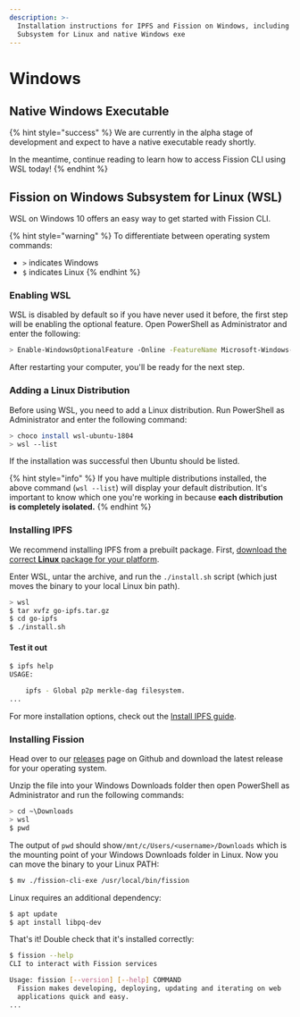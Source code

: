 ```yaml
---
description: >-
  Installation instructions for IPFS and Fission on Windows, including Windows
  Subsystem for Linux and native Windows exe
---
```


# Windows

## Native Windows Executable

{% hint style="success" %}
We are currently in the alpha stage of development and expect to have a native executable ready shortly.  

In the meantime, continue reading to learn how to access Fission CLI using WSL today!
{% endhint %}

## Fission on Windows Subsystem for Linux \(WSL\)

WSL on Windows 10 offers an easy way to get started with Fission CLI.

{% hint style="warning" %}
To differentiate between operating system commands:

* `>` indicates Windows
* `$` indicates Linux
{% endhint %}

### Enabling WSL

WSL is disabled by default so if you have never used it before, the first step will be enabling the optional feature.  Open PowerShell as Administrator and enter the following:

```bash
> Enable-WindowsOptionalFeature -Online -FeatureName Microsoft-Windows-Subsystem-Linux
```

After restarting your computer, you'll be ready for the next step.

### Adding a Linux Distribution

Before using WSL, you need to add a Linux distribution.  Run PowerShell as Administrator and enter the following command: 

```bash
> choco install wsl-ubuntu-1804
> wsl --list
```

If the installation was successful then Ubuntu should be listed.

{% hint style="info" %}
If you have multiple distributions installed, the above command \(`wsl --list`\) will display your default distribution. It's important to know which one you're working in because **each distribution is completely isolated.**
{% endhint %}

### Installing IPFS

We recommend installing IPFS from a prebuilt package. First, [download the correct **Linux** package for your platform](https://dist.ipfs.io/#go-ipfs).

Enter WSL, untar the archive, and run the `./install.sh` script \(which just moves the binary to your local Linux bin path\).

```bash
> wsl
$ tar xvfz go-ipfs.tar.gz
$ cd go-ipfs
$ ./install.sh
```

#### Test it out

```bash
$ ipfs help
USAGE:

    ipfs - Global p2p merkle-dag filesystem.
...
```

For more installation options, check out the [Install IPFS guide](https://docs.ipfs.io/guides/guides/install/).

### Installing Fission

Head over to our [releases](https://github.com/fission-suite/cli/releases) page on Github and download the latest release for your operating system.

Unzip the file into your Windows Downloads folder then open PowerShell as Administrator and run the following commands:

```bash
> cd ~\Downloads
> wsl
$ pwd
```

The output of `pwd` should show`/mnt/c/Users/<username>/Downloads` which is the mounting point of your Windows Downloads folder in Linux.  Now you can move the binary to your Linux PATH:

```bash
$ mv ./fission-cli-exe /usr/local/bin/fission
```

Linux requires an additional dependency:

```bash
$ apt update
$ apt install libpq-dev
```

That's it! Double check that it's installed correctly:

```bash
$ fission --help
CLI to interact with Fission services

Usage: fission [--version] [--help] COMMAND
  Fission makes developing, deploying, updating and iterating on web
  applications quick and easy.
...
```

